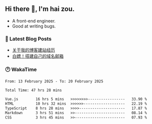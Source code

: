 ## Hi there 👋, I'm hai zou.

- A front-end engineer.
- Good at writing bugs.

### 📖 Latest Blog Posts
<!-- BLOG-POST-LIST:START -->
- [关于我的博客建站经历](https://www.izou.top/2025/01/blog-site-build/)
- [白嫖！搭建自己的域名邮箱](https://www.izou.top/2025/01/domain-mail/)
<!-- BLOG-POST-LIST:END -->

### 🕐 WakaTime
<!--START_SECTION:waka-->

```txt
From: 13 February 2025 - To: 20 February 2025

Total Time: 47 hrs 28 mins

Vue.js        16 hrs 5 mins   >>>>>>>>-----------------   33.90 %
HTML          10 hrs 32 mins  >>>>>>-------------------   22.19 %
TypeScript    8 hrs 28 mins   >>>>---------------------   17.87 %
Markdown      3 hrs 51 mins   >>-----------------------   08.14 %
CSS           3 hrs 45 mins   >>-----------------------   07.93 %
```

<!--END_SECTION:waka-->
